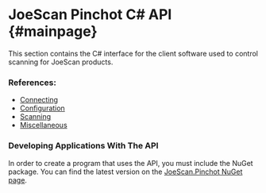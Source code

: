 # JoeScan Pinchot C# API {#mainpage}
This section contains the C# interface for the client software used to control scanning for JoeScan products. 

### References:
* [Connecting](#Connecting)
* [Configuration](#Configuration)
* [Scanning](#Scanning)
* [Miscellaneous](#Miscellaneous)

### Developing Applications With The API
In order to create a program that uses the API, you must include the NuGet package. You can find the latest version on the [JoeScan.Pinchot NuGet page](https://www.nuget.org/packages/JoeScan.Pinchot).
